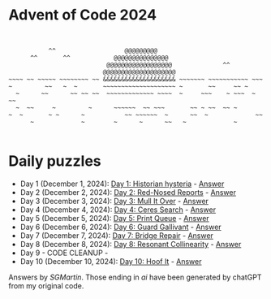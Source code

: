 # Advent of Code 2024

```


           ^^                   @@@@@@@@@
      ^^       ^^            @@@@@@@@@@@@@@@
                           @@@@@@@@@@@@@@@@@@              ^^
                          @@@@@@@@@@@@@@@@@@@@
~~~~ ~~ ~~~~~ ~~~~~~~~ ~~ &&&&&&&&&&&&&&&&&&&& ~~~~~~~ ~~~~~~~~~~~ ~~~
~         ~~   ~  ~       ~~~~~~~~~~~~~~~~~~~~ ~       ~~     ~~ ~
  ~      ~~      ~~ ~~ ~~  ~~~~~~~~~~~~~ ~~~~  ~     ~~~    ~ ~~~  ~ ~~ 
  ~  ~~     ~         ~      ~~~~~~  ~~ ~~~       ~~ ~ ~~  ~~ ~ 
~  ~       ~ ~      ~           ~~ ~~~~~~  ~      ~~  ~             ~~
      ~             ~        ~      ~      ~~   ~             ~


```

# Daily puzzles
* Day 1 (December 1, 2024): [Day 1: Historian hysteria](https://adventofcode.com/2024/day/1) - [Answer](https://github.com/SGMartin/advent-of-code-2024/blob/main/d1/answer.py)
* Day 2 (December 2, 2024): [Day 2: Red-Nosed Reports](https://adventofcode.com/2024/day/2) - [Answer](https://github.com/SGMartin/advent-of-code-2024/blob/main/d2/answer.py)
* Day 3 (December 3, 2024): [Day 3: Mull It Over](https://adventofcode.com/2024/day/3) - [Answer](https://github.com/SGMartin/advent-of-code-2024/blob/main/d3/answer.py)
* Day 4 (December 4, 2024): [Day 4: Ceres Search](https://adventofcode.com/2024/day/4) - [Answer](https://github.com/SGMartin/advent-of-code-2024/blob/main/d4/answer.py)
* Day 5 (December 5, 2024): [Day 5: Print Queue](https://adventofcode.com/2024/day/5) - [Answer](https://github.com/SGMartin/advent-of-code-2024/blob/main/d5/answer.py)
* Day 6 (December 6, 2024): [Day 6: Guard Gallivant](https://adventofcode.com/2024/day/6) - [Answer](https://github.com/SGMartin/advent-of-code-2024/blob/main/d6/answer.py)
* Day 7 (December 7, 2024): [Day 7: Bridge Repair](https://adventofcode.com/2024/day/7) - [Answer](https://github.com/SGMartin/advent-of-code-2024/blob/main/d7/answer.py)
* Day 8 (December 8, 2024): [Day 8: Resonant Collinearity](https://adventofcode.com/2024/day/8) - [Answer](https://github.com/SGMartin/advent-of-code-2024/blob/main/d8/answer.py)
* Day 9 - CODE CLEANUP -
* Day 10 (December 10, 2024): [Day 10: Hoof It](https://adventofcode.com/2024/day/10) - [Answer](https://github.com/SGMartin/advent-of-code-2024/blob/main/d8/answer.py)


Answers by _SGMartin_. Those ending in  _ai_ have been generated by chatGPT from my original code.
